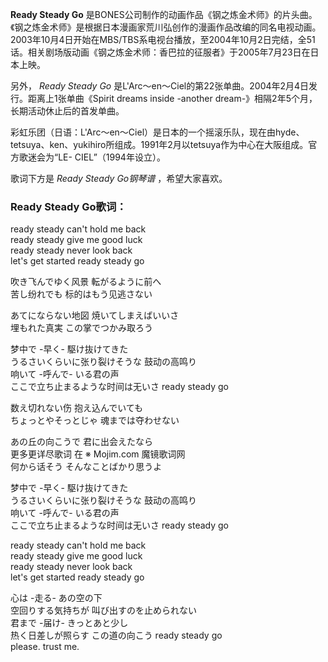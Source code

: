

**Ready Steady Go**
是BONES公司制作的动画作品《钢之炼金术师》的片头曲。《钢之炼金术师》是根据日本漫画家荒川弘创作的漫画作品改编的同名电视动画。2003年10月4日开始在MBS/TBS系电视台播放，至2004年10月2日完结，全51话。相关剧场版动画《钢之炼金术师：香巴拉的征服者》于2005年7月23日在日本上映。

  
另外， _Ready Steady Go_ 是L'Arc〜en〜Ciel的第22张单曲。2004年2月4日发行。距离上1张单曲《Spirit dreams
inside -another dream-》相隔2年5个月，长期活动休止后的首发单曲。

  
彩虹乐团（日语：L'Arc〜en〜Ciel）是日本的一个摇滚乐队，现在由hyde、tetsuya、ken、yukihiro所组成。1991年2月以tetsuya作为中心在大阪组成。官方歌迷会为“LE-
CIEL”（1994年设立）。

  
歌词下方是 _Ready Steady Go钢琴谱_ ，希望大家喜欢。

### Ready Steady Go歌词：

ready steady can't hold me back  
ready steady give me good luck  
ready steady never look back  
let's get started ready steady go

吹き飞んでゆく风景 転がるように前へ  
苦し纷れでも 标的はもう见逃さない

あてにならない地図 焼いてしまえばいいさ  
埋もれた真実 この掌でつかみ取ろう

梦中で -早く- 駆け抜けてきた  
うるさいくらいに张り裂けそうな 鼓动の高鸣り  
响いて -呼んで- いる君の声  
ここで立ち止まるような时间は无いさ ready steady go

数え切れない伤 抱え込んでいても  
ちょっとやそっとじゃ 魂までは夺わせない

あの丘の向こうで 君に出会えたなら  
更多更详尽歌词 在 ※ Mojim.com 魔镜歌词网  
何から话そう そんなことばかり思うよ

梦中で -早く- 駆け抜けてきた  
うるさいくらいに张り裂けそうな 鼓动の高鸣り  
响いて -呼んで- いる君の声  
ここで立ち止まるような时间は无いさ ready steady go

ready steady can't hold me back  
ready steady give me good luck  
ready steady never look back  
let's get started ready steady go

心は -走る- あの空の下  
空回りする気持ちが 叫び出すのを止められない  
君まで -届け- きっとあと少し  
热く日差しが照らす この道の向こう ready steady go  
please. trust me.

